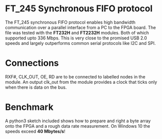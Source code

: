 # FT_245 Synchronous FIFO protocol

The FT_245 synchronous FIFO protocol enables high bandwidth communication over a parallel interface from a PC to the FPGA board. The file was tested with the **FT232H** and **FT2232H** modules. Both of which supported upto 336 Mbps. This is very close to the promised USB 2.0 speeds and largely outperforms common serial protocols like I2C and SPI.

# Connections
RXF#, CLK_OUT, OE, RD are to be connected to labelled nodes in the module. An output clk_out from the module provides a clock that ticks only when there is data on the bus. 

# Benchmark
A python3 sketch included shows how to prepare and right a byte array onto the FPGA and a rough data rate measurement. On Windows 10 the speeds exceed **40 Mbytes/s**!

